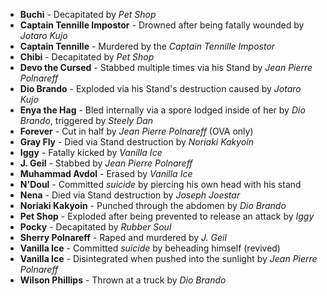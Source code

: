 - **Buchi** - Decapitated by _Pet Shop_
- **Captain Tennille Impostor** - Drowned after being fatally wounded by _Jotaro Kujo_
- **Captain Tennille** - Murdered by the _Captain Tennille Impostor_
- **Chibi** - Decapitated by _Pet Shop_
- **Devo the Cursed** - Stabbed multiple times via his Stand by _Jean Pierre Polnareff_
- **Dio Brando** - Exploded via his Stand's destruction caused by _Jotaro Kujo_
- **Enya the Hag** - Bled internally via a spore lodged inside of her by _Dio Brando_, triggered by _Steely Dan_
- **Forever** - Cut in half by _Jean Pierre Polnareff_ (OVA only)
- **Gray Fly** - Died via Stand destruction by _Noriaki Kakyoin_
- **Iggy** - Fatally kicked by _Vanilla Ice_
- **J. Geil** - Stabbed by _Jean Pierre Polnareff_
- **Muhammad Avdol** - Erased by _Vanilla Ice_
- **N'Doul** - Committed _suicide_ by piercing his own head with his stand
- **Nena** - Died via Stand destruction by _Joseph Joestar_
- **Noriaki Kakyoin** - Punched through the abdomen by _Dio Brando_
- **Pet Shop** - Exploded after being prevented to release an attack by _Iggy_
- **Pocky** - Decapitated by _Rubber Soul_
- **Sherry Polnareff** - Raped and murdered by _J. Geil_
- **Vanilla Ice** - Committed _suicide_ by beheading himself (revived)
- **Vanilla Ice** - Disintegrated when pushed into the sunlight by _Jean Pierre Polnareff_
- **Wilson Phillips** - Thrown at a truck by _Dio Brando_